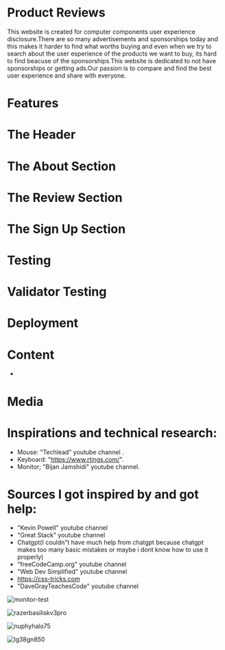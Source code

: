 # Product Reviews

This website is created for computer components user experience disclosure.There are so many advertisements and sponsorships today and this makes it harder to find what worths buying and even when we try to search about the user esperience of the products we want to buy, its hard to find beacuse of the sponsorships.This website is dedicated to not have sponsorships or getting ads.Our passion is to compare and find the best user experience and share with everyone.

# Features

# The Header

# The About Section

# The Review Section

# The Sign Up Section

# Testing

# Validator Testing

# Deployment

# Content
* 

# Media 

# Inspirations and technical research: 
* Mouse: "Techlead" youtube channel .
* Keyboard: "https://www.rtings.com/".
* Monitor; "Bijan Jamshidi" youtube channel.

# Sources I got inspired by and got help:
* "Kevin Powell" youtube channel
* "Great Stack" youtube channel
* Chatgpt(I couldn"t have much help from chatgpt because chatgpt makes too many basic mistakes or maybe i dont know how to use it properly)
* "freeCodeCamp.org" youtube channel
* "Web Dev Simplified" youtube channel
* https://css-tricks.com
* "DaveGrayTeachesCode" youtube channel

![monitor-test](https://github.com/onur-CK/pp1reviews/assets/118271710/8c4e951a-8eb6-4d6f-8305-5c3ba1ea0f38)

![razerbasiliskv3pro](https://github.com/onur-CK/pp1reviews/assets/118271710/57a2eabd-df8f-4817-894c-d3bd8e185239)

![nuphyhalo75](https://github.com/onur-CK/pp1reviews/assets/118271710/3490626a-a9f2-457b-b6f3-2198095ded37)

![lg38gn850](https://github.com/onur-CK/pp1reviews/assets/118271710/d18504b3-e227-4651-8f99-f12ba2cc2d49)







